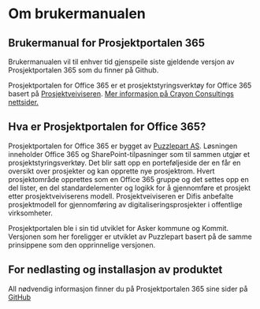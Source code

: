 # Om brukermanualen
## Brukermanual for Prosjektportalen 365

Brukermanualen vil til enhver tid gjenspeile siste gjeldende versjon av Prosjektportalen 365 som du finner på Github.

Prosjektportalen for Office 365 er et prosjektstyringsverktøy for Office 365 basert på <a href="http://prosjektveiviseren.digdir.no">Prosjektveiviseren</a>. <a href="https://crayonconsulting.no/teknologi-og-partnere/prosjektstyring-og-verktoy/prosjektportalen/">Mer informasjon på Crayon Consultings nettsider.</a>

## Hva er Prosjektportalen for Office 365?

Prosjektportalen for Office 365 er bygget av <a href="http://www.puzzlepart.com">Puzzlepart AS</a>. Løsningen inneholder Office 365 og SharePoint-tilpasninger som til sammen utgjør et prosjektstyringsverktøy. Det blir satt opp en porteføljeside der en får en oversikt over prosjekter og kan opprette nye prosjektrom. Hvert prosjektområde opprettes som en Office 365 gruppe og det settes opp en del lister, en del standardelementer og logikk for å gjennomføre et prosjekt etter prosjektveiviserens modell. Prosjektveiviseren er Difis anbefalte prosjektmodell for gjennomføring av digitaliseringsprosjekter i offentlige virksomheter.

Prosjektportalen ble i sin tid utviklet for Asker kommune og Kommit. Versjonen som her foreligger er utviklet av Puzzlepart basert på de samme prinsippene som den opprinnelige versjonen.

## For nedlasting og installasjon av produktet

All nødvendig informasjon finner du på Prosjektportalen 365 sine sider på [GitHub](http://github.com/Puzzlepart/prosjektportalen365)
